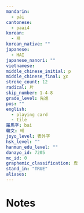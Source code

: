 ```yaml
---
mandarin:
  - pái
cantonese:
  - paai4
korean:
  - 패
korean_native: ""
japanese:
  - HAI
japanese_nanori: ""
vietnamese:
middle_chinese_initial: p
middle_chinese_final: ɣɛ
stroke_count: 12
radical: 片
skip_number: 1-4-8
grade_level: 先進
pos: ""
english:
  - playing card
  - tile
羅馬字: bai
韓文: 배
joyo_level: 表外字
hsk_level: ""
hanmun_edu_level: ""
danayo_id: 7205
mc_id: 0
graphemic_classification: 卑
stand_in: "TRUE"
aliases:
---
```


# Notes
